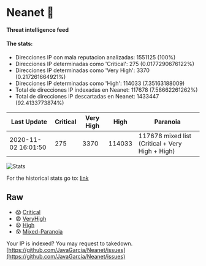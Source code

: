 # Neanet :hocho:
#### Threat intelligence feed
#### The stats:

- Direcciones IP con mala reputacion analizadas: 1551125 (100%)
- Direcciones IP determinadas como 'Critical':  275 (0.0177290676122%)
- Direcciones IP determinadas como 'Very High':  3370 (0.217261664921%)
- Direcciones IP determinadas como 'High':  114033 (7.35163188009)
- Total de direcciones IP indexadas en Neanet:  117678 (7.58662261262%)
- Total de direcciones IP descartadas en Neanet:  1433447 (92.4133773874%)

| Last Update | Critical | Very High | High | Paranoia |
| --- | --- | --- | --- | --- |
| 2020-11-02 16:01:50 | 275 | 3370 | 114033 | 117678 mixed list (Critical + Very High + High)|

![Stats](https://docs.google.com/spreadsheets/d/e/2PACX-1vSnaNMIXVabIpDJjufMlzH7poXnshF3mgd8Is1g9ytUEzVsP5my4Trn8f-xkoLLQ38xpL3HtmUexLo6/pubchart?oid=501124687&format=image)

For the historical stats go to: [link](/stats.csv)
## Raw
- :scream: [Critical](https://raw.githubusercontent.com/JavaGarcia/Neanet/master/blacklists/neanet_critical.txt)
- :fearful: [VeryHigh](https://raw.githubusercontent.com/JavaGarcia/Neanet/master/blacklists/neanet_veryHigh.txtt)
- :frowning: [High](https://raw.githubusercontent.com/JavaGarcia/Neanet/master/blacklists/neanet_high.txt)
- :dizzy_face: [Mixed-Paranoia](https://raw.githubusercontent.com/JavaGarcia/Neanet/master/blacklists/neanet_all.txt)


Your IP is indexed? You may request to takedown. [https://github.com/JavaGarcia/Neanet/issues](https://github.com/JavaGarcia/Neanet/issues)





























































































































































































































































































































































































































































































































































































































































































































































































































































































































































































































































































































































































































































































































































































































































































































































































































































































































































































































































































































